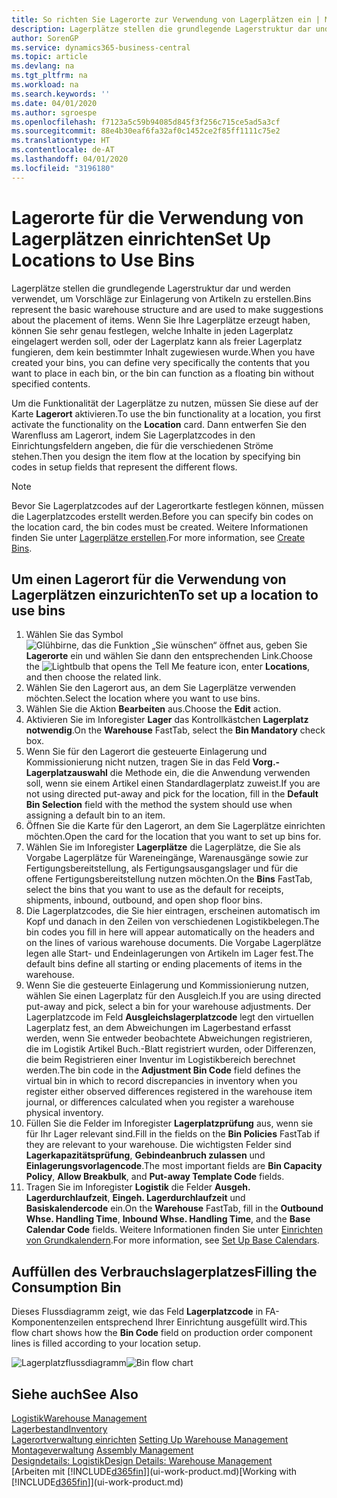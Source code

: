 ```yaml
---
title: So richten Sie Lagerorte zur Verwendung von Lagerplätzen ein | Microsoft Docs
description: Lagerplätze stellen die grundlegende Lagerstruktur dar und werden verwendet, um Vorschläge zur Einlagerung von Artikeln zu erstellen. Wenn Sie Ihre Lagerplätze erzeugt haben, können Sie sehr genau festlegen, welche Inhalte in jeden Lagerplatz eingelagert werden soll, oder der Lagerplatz kann als freier Lagerplatz fungieren, dem kein bestimmter Inhalt zugewiesen wurde.
author: SorenGP
ms.service: dynamics365-business-central
ms.topic: article
ms.devlang: na
ms.tgt_pltfrm: na
ms.workload: na
ms.search.keywords: ''
ms.date: 04/01/2020
ms.author: sgroespe
ms.openlocfilehash: f7123a5c59b94085d845f3f256c715ce5ad5a3cf
ms.sourcegitcommit: 88e4b30eaf6fa32af0c1452ce2f85ff1111c75e2
ms.translationtype: HT
ms.contentlocale: de-AT
ms.lasthandoff: 04/01/2020
ms.locfileid: "3196180"
---
```

# <a name="set-up-locations-to-use-bins"></a><span data-ttu-id="97e7f-104">Lagerorte für die Verwendung von Lagerplätzen einrichten</span><span class="sxs-lookup"><span data-stu-id="97e7f-104">Set Up Locations to Use Bins</span></span>
<span data-ttu-id="97e7f-105">Lagerplätze stellen die grundlegende Lagerstruktur dar und werden verwendet, um Vorschläge zur Einlagerung von Artikeln zu erstellen.</span><span class="sxs-lookup"><span data-stu-id="97e7f-105">Bins represent the basic warehouse structure and are used to make suggestions about the placement of items.</span></span> <span data-ttu-id="97e7f-106">Wenn Sie Ihre Lagerplätze erzeugt haben, können Sie sehr genau festlegen, welche Inhalte in jeden Lagerplatz eingelagert werden soll, oder der Lagerplatz kann als freier Lagerplatz fungieren, dem kein bestimmter Inhalt zugewiesen wurde.</span><span class="sxs-lookup"><span data-stu-id="97e7f-106">When you have created your bins, you can define very specifically the contents that you want to place in each bin, or the bin can function as a floating bin without specified contents.</span></span>  

<span data-ttu-id="97e7f-107">Um die Funktionalität der Lagerplätze zu nutzen, müssen Sie diese auf der Karte **Lagerort** aktivieren.</span><span class="sxs-lookup"><span data-stu-id="97e7f-107">To use the bin functionality at a location, you first activate the functionality on the **Location** card.</span></span> <span data-ttu-id="97e7f-108">Dann entwerfen Sie den Warenfluss am Lagerort, indem Sie Lagerplatzcodes in den Einrichtungsfeldern angeben, die für die verschiedenen Ströme stehen.</span><span class="sxs-lookup"><span data-stu-id="97e7f-108">Then you design the item flow at the location by specifying bin codes in setup fields that represent the different flows.</span></span>  

> [!NOTE]  
>  <span data-ttu-id="97e7f-109">Bevor Sie Lagerplatzcodes auf der Lagerortkarte festlegen können, müssen die Lagerplatzcodes erstellt werden.</span><span class="sxs-lookup"><span data-stu-id="97e7f-109">Before you can specify bin codes on the location card, the bin codes must be created.</span></span> <span data-ttu-id="97e7f-110">Weitere Informationen finden Sie unter  [Lagerplätze erstellen](warehouse-how-to-create-individual-bins.md).</span><span class="sxs-lookup"><span data-stu-id="97e7f-110">For more information, see [Create Bins](warehouse-how-to-create-individual-bins.md).</span></span>  

## <a name="to-set-up-a-location-to-use-bins"></a><span data-ttu-id="97e7f-111">Um einen Lagerort für die Verwendung von Lagerplätzen einzurichten</span><span class="sxs-lookup"><span data-stu-id="97e7f-111">To set up a location to use bins</span></span>  
1.  <span data-ttu-id="97e7f-112">Wählen Sie das Symbol ![Glühbirne, das die Funktion „Sie wünschen“ öffnet](media/ui-search/search_small.png "Tell Me-Funktion") aus, geben Sie **Lagerorte** ein und wählen Sie dann den entsprechenden Link.</span><span class="sxs-lookup"><span data-stu-id="97e7f-112">Choose the ![Lightbulb that opens the Tell Me feature](media/ui-search/search_small.png "Tell me what you want to do") icon, enter **Locations**, and then choose the related link.</span></span>  
2.  <span data-ttu-id="97e7f-113">Wählen Sie den Lagerort aus, an dem Sie Lagerplätze verwenden möchten.</span><span class="sxs-lookup"><span data-stu-id="97e7f-113">Select the location where you want to use bins.</span></span>  
3.  <span data-ttu-id="97e7f-114">Wählen Sie die Aktion **Bearbeiten** aus.</span><span class="sxs-lookup"><span data-stu-id="97e7f-114">Choose the **Edit** action.</span></span>  
4.  <span data-ttu-id="97e7f-115">Aktivieren Sie im Inforegister **Lager** das Kontrollkästchen **Lagerplatz notwendig**.</span><span class="sxs-lookup"><span data-stu-id="97e7f-115">On the **Warehouse** FastTab, select the **Bin Mandatory** check box.</span></span>  
5.  <span data-ttu-id="97e7f-116">Wenn Sie für den Lagerort die gesteuerte Einlagerung und Kommissionierung nicht nutzen, tragen Sie in das Feld **Vorg.-Lagerplatzauswahl** die Methode ein, die die Anwendung verwenden soll, wenn sie einem Artikel einen Standardlagerplatz zuweist.</span><span class="sxs-lookup"><span data-stu-id="97e7f-116">If you are not using directed put-away and pick for the location, fill in the **Default Bin Selection** field with the method the system should use when assigning a default bin to an item.</span></span>  
6.  <span data-ttu-id="97e7f-117">Öffnen Sie  die Karte für den Lagerort, an dem Sie Lagerplätze einrichten möchten.</span><span class="sxs-lookup"><span data-stu-id="97e7f-117">Open the card for the location that you want to set up bins for.</span></span>
7.  <span data-ttu-id="97e7f-118">Wählen Sie im Inforegister **Lagerplätze** die Lagerplätze, die Sie als Vorgabe Lagerplätze für Wareneingänge, Warenausgänge sowie zur Fertigungsbereitstellung, als Fertigungsausgangslager und für die offene Fertigungsbereitstellung nutzen möchten.</span><span class="sxs-lookup"><span data-stu-id="97e7f-118">On the **Bins** FastTab, select the bins that you want to use as the default for receipts, shipments, inbound, outbound, and open shop floor bins.</span></span>  
8.  <span data-ttu-id="97e7f-119">Die Lagerplatzcodes, die Sie hier eintragen, erscheinen automatisch im Kopf und danach in den Zeilen von verschiedenen Logistikbelegen.</span><span class="sxs-lookup"><span data-stu-id="97e7f-119">The bin codes you fill in here will appear automatically on the headers and on the lines of various warehouse documents.</span></span> <span data-ttu-id="97e7f-120">Die Vorgabe Lagerplätze legen alle Start- und Endeinlagerungen von Artikeln im Lager fest.</span><span class="sxs-lookup"><span data-stu-id="97e7f-120">The default bins define all starting or ending placements of items in the warehouse.</span></span>  
9.  <span data-ttu-id="97e7f-121">Wenn Sie die gesteuerte Einlagerung und Kommissionierung nutzen, wählen Sie einen Lagerplatz für den Ausgleich.</span><span class="sxs-lookup"><span data-stu-id="97e7f-121">If you are using directed put-away and pick, select a bin for your warehouse adjustments.</span></span> <span data-ttu-id="97e7f-122">Der Lagerplatzcode im Feld **Ausgleichslagerplatzcode** legt den virtuellen Lagerplatz fest, an dem Abweichungen im Lagerbestand erfasst werden, wenn Sie entweder beobachtete Abweichungen registrieren, die im Logistik Artikel Buch.-Blatt registriert wurden, oder Differenzen, die beim Registrieren einer Inventur im Logistikbereich berechnet werden.</span><span class="sxs-lookup"><span data-stu-id="97e7f-122">The bin code in the **Adjustment Bin Code** field defines the virtual bin in which to record discrepancies in inventory when you register either observed differences registered in the warehouse item journal, or differences calculated when you register a warehouse physical inventory.</span></span>  
10. <span data-ttu-id="97e7f-123">Füllen Sie die Felder im Inforegister **Lagerplatzprüfung** aus, wenn sie für Ihr Lager relevant sind.</span><span class="sxs-lookup"><span data-stu-id="97e7f-123">Fill in the fields on the **Bin Policies** FastTab if they are relevant to your warehouse.</span></span> <span data-ttu-id="97e7f-124">Die wichtigsten Felder sind **Lagerkapazitätsprüfung**, **Gebindeanbruch zulassen** und **Einlagerungsvorlagencode**.</span><span class="sxs-lookup"><span data-stu-id="97e7f-124">The most important fields are **Bin Capacity Policy**, **Allow Breakbulk**, and **Put-away Template Code** fields.</span></span>  
11. <span data-ttu-id="97e7f-125">Tragen Sie im Inforegister **Logistik** die Felder **Ausgeh. Lagerdurchlaufzeit**, **Eingeh. Lagerdurchlaufzeit** und **Basiskalendercode** ein.</span><span class="sxs-lookup"><span data-stu-id="97e7f-125">On the **Warehouse** FastTab, fill in the **Outbound Whse. Handling Time**, **Inbound Whse. Handling Time**, and the **Base Calendar Code** fields.</span></span> <span data-ttu-id="97e7f-126">Weitere Informationen finden Sie unter [Einrichten von Grundkalendern](across-how-to-assign-base-calendars.md).</span><span class="sxs-lookup"><span data-stu-id="97e7f-126">For more information, see [Set Up Base Calendars](across-how-to-assign-base-calendars.md).</span></span>

## <a name="filling-the-consumption-bin"></a><span data-ttu-id="97e7f-127">Auffüllen des Verbrauchslagerplatzes</span><span class="sxs-lookup"><span data-stu-id="97e7f-127">Filling the Consumption Bin</span></span>
<span data-ttu-id="97e7f-128">Dieses Flussdiagramm zeigt, wie das Feld **Lagerplatzcode** in FA-Komponentenzeilen entsprechend Ihrer Einrichtung ausgefüllt wird.</span><span class="sxs-lookup"><span data-stu-id="97e7f-128">This flow chart shows how the **Bin Code** field on production order component lines is filled according to your location setup.</span></span>

<span data-ttu-id="97e7f-129">![Lagerplatzflussdiagramm](media/binflow.png "BinFlow")</span><span class="sxs-lookup"><span data-stu-id="97e7f-129">![Bin flow chart](media/binflow.png "BinFlow")</span></span>  

## <a name="see-also"></a><span data-ttu-id="97e7f-130">Siehe auch</span><span class="sxs-lookup"><span data-stu-id="97e7f-130">See Also</span></span>
[<span data-ttu-id="97e7f-131">Logistik</span><span class="sxs-lookup"><span data-stu-id="97e7f-131">Warehouse Management</span></span>](warehouse-manage-warehouse.md)  
[<span data-ttu-id="97e7f-132">Lagerbestand</span><span class="sxs-lookup"><span data-stu-id="97e7f-132">Inventory</span></span>](inventory-manage-inventory.md)  
<span data-ttu-id="97e7f-133">[Lagerortverwaltung einrichten](warehouse-setup-warehouse.md)   </span><span class="sxs-lookup"><span data-stu-id="97e7f-133">[Setting Up Warehouse Management](warehouse-setup-warehouse.md)   </span></span>  
<span data-ttu-id="97e7f-134">[Montageverwaltung](assembly-assemble-items.md)  </span><span class="sxs-lookup"><span data-stu-id="97e7f-134">[Assembly Management](assembly-assemble-items.md)  </span></span>  
[<span data-ttu-id="97e7f-135">Designdetails: Logistik</span><span class="sxs-lookup"><span data-stu-id="97e7f-135">Design Details: Warehouse Management</span></span>](design-details-warehouse-management.md)  
<span data-ttu-id="97e7f-136">[Arbeiten mit [!INCLUDE[d365fin](includes/d365fin_md.md)]](ui-work-product.md)</span><span class="sxs-lookup"><span data-stu-id="97e7f-136">[Working with [!INCLUDE[d365fin](includes/d365fin_md.md)]](ui-work-product.md)</span></span>

